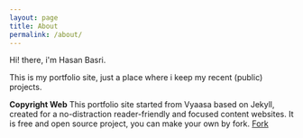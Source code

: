```yaml
---
layout: page
title: About
permalink: /about/
---
```


Hi! there, i'm Hasan Basri. 

This is my portfolio site, just a place where i keep my recent (public) projects.  


**Copyright Web**
This portfolio site started from Vyaasa based on Jekyll, created for a no-distraction reader-friendly and focused content websites. It is free and open source project, you can make your own by fork.
<a class="github-button" href="https://github.com/creatorb/creatorb.github.io/fork" data-icon="octicon-repo-forked" aria-label="Fork creatorb/creatorb.github.io on GitHub">Fork</a>
<script async defer src="https://buttons.github.io/buttons.js"></script>
<!--stackedit_data:
eyJoaXN0b3J5IjpbLTExNzEyMjgyNjNdfQ==
-->